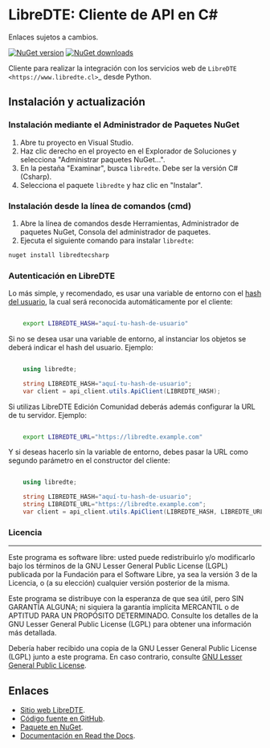# LibreDTE: Cliente de API en C#

Enlaces sujetos a cambios.

[![NuGet version](https://img.shields.io/nuget/v/libredtecsharp.svg)](https://www.nuget.org/packages/libredtecsharp/)
[![NuGet downloads](https://img.shields.io/nuget/dt/libredtecsharp.svg)](https://www.nuget.org/packages/libredtecsharp/)

Cliente para realizar la integración con los servicios web de `LibreDTE <https://www.libredte.cl>`_ desde Python.

## Instalación y actualización

### Instalación mediante el Administrador de Paquetes NuGet

1. Abre tu proyecto en Visual Studio.
2. Haz clic derecho en el proyecto en el Explorador de Soluciones y selecciona "Administrar paquetes NuGet...".
3. En la pestaña "Examinar", busca `libredte`. Debe ser la versión C# (Csharp).
4. Selecciona el paquete `libredte` y haz clic en "Instalar".

### Instalación desde la línea de comandos (cmd)

1. Abre la línea de comandos desde Herramientas, Administrador de paquetes NuGet, Consola del administrador de paquetes.
2. Ejecuta el siguiente comando para instalar `libredte`:

```sh
nuget install libredtecsharp
```

### Autenticación en LibreDTE

Lo más simple, y recomendado, es usar una variable de entorno con el [hash del usuario](https://libredte.cl/usuarios/perfil#datos:hashField), la cual será reconocida automáticamente por el cliente:

```sh

    export LIBREDTE_HASH="aquí-tu-hash-de-usuario"

```

Si no se desea usar una variable de entorno, al instanciar los objetos se deberá indicar el hash del usuario. Ejemplo:

```C#

    using libredte;

    string LIBREDTE_HASH="aquí-tu-hash-de-usuario";
    var client = api_client.utils.ApiClient(LIBREDTE_HASH);
```

Si utilizas LibreDTE Edición Comunidad deberás además configurar la URL
de tu servidor. Ejemplo:

```sh

    export LIBREDTE_URL="https://libredte.example.com"
```

Y si deseas hacerlo sin la variable de entorno, debes pasar la URL como
segundo parámetro en el constructor del cliente:

```C#

    using libredte;

    string LIBREDTE_HASH="aquí-tu-hash-de-usuario";
    string LIBREDTE_URL="https://libredte.example.com";
    var client = api_client.utils.ApiClient(LIBREDTE_HASH, LIBREDTE_URL);

```

### Licencia
--------

Este programa es software libre: usted puede redistribuirlo y/o modificarlo
bajo los términos de la GNU Lesser General Public License (LGPL) publicada
por la Fundación para el Software Libre, ya sea la versión 3 de la Licencia,
o (a su elección) cualquier versión posterior de la misma.

Este programa se distribuye con la esperanza de que sea útil, pero SIN
GARANTÍA ALGUNA; ni siquiera la garantía implícita MERCANTIL o de APTITUD
PARA UN PROPÓSITO DETERMINADO. Consulte los detalles de la GNU Lesser General
Public License (LGPL) para obtener una información más detallada.

Debería haber recibido una copia de la GNU Lesser General Public License
(LGPL) junto a este programa. En caso contrario, consulte
[GNU Lesser General Public License](http://www.gnu.org/licenses/lgpl.html).

Enlaces
-------

- [Sitio web LibreDTE](https://www.libredte.cl).
- [Código fuente en GitHub](https://github.com/libredte/libredte-api-client-csharp).
- [Paquete en NuGet](https://www.nuget.org/packages/libredtecsharp).
- [Documentación en Read the Docs](https://libredte.readthedocs.io/es/latest).